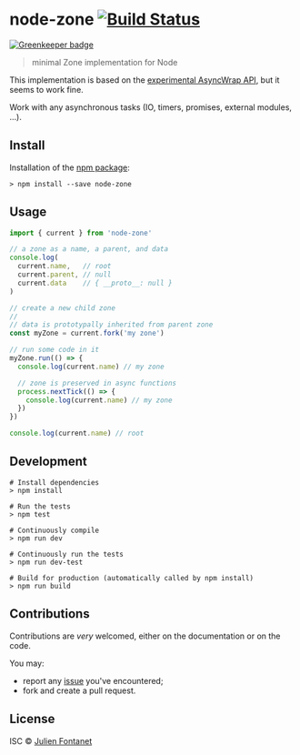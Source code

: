 # node-zone [![Build Status](https://travis-ci.org/JsCommunity/node-zone.png?branch=master)](https://travis-ci.org/JsCommunity/node-zone)

[![Greenkeeper badge](https://badges.greenkeeper.io/JsCommunity/node-zone.svg)](https://greenkeeper.io/)

> minimal Zone implementation for Node

This implementation is based on the [experimental AsyncWrap API](https://github.com/nodejs/diagnostics/blob/master/tracing/AsyncWrap/README.md), but it seems to work fine.

Work with any asynchronous tasks (IO, timers, promises, external modules, …).

## Install

Installation of the [npm package](https://npmjs.org/package/node-zone):

```
> npm install --save node-zone
```

## Usage

```js
import { current } from 'node-zone'

// a zone as a name, a parent, and data
console.log(
  current.name,   // root
  current.parent, // null
  current.data    // { __proto__: null }
)

// create a new child zone
//
// data is prototypally inherited from parent zone
const myZone = current.fork('my zone')

// run some code in it
myZone.run(() => {
  console.log(current.name) // my zone

  // zone is preserved in async functions
  process.nextTick(() => {
    console.log(current.name) // my zone
  })
})

console.log(current.name) // root
```

## Development

```
# Install dependencies
> npm install

# Run the tests
> npm test

# Continuously compile
> npm run dev

# Continuously run the tests
> npm run dev-test

# Build for production (automatically called by npm install)
> npm run build
```

## Contributions

Contributions are *very* welcomed, either on the documentation or on
the code.

You may:

- report any [issue](https://github.com/JsCommunity/node-zone)
  you've encountered;
- fork and create a pull request.

## License

ISC © [Julien Fontanet](https://github.com/julien-f)
